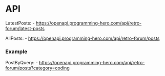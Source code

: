 # API

LatestPosts: - https://openapi.programming-hero.com/api/retro-forum/latest-posts

AllPosts: - https://openapi.programming-hero.com/api/retro-forum/posts




### Example

PostByQuery: - https://openapi.programming-hero.com/api/retro-forum/posts?category=coding




